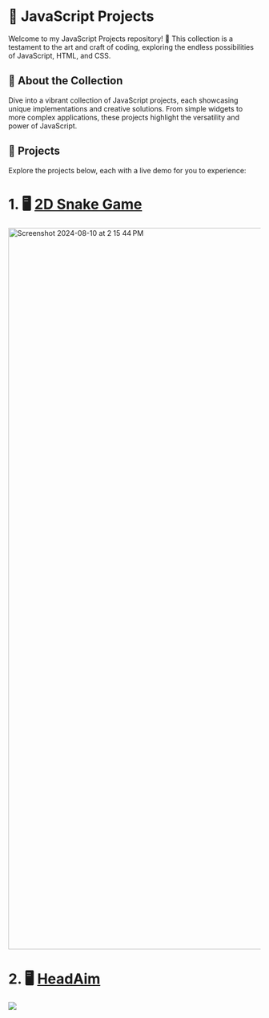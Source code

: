 # 🚀 JavaScript Projects

Welcome to my JavaScript Projects repository! 🌟 This collection is a testament to the art and craft of coding, exploring the endless possibilities of JavaScript, HTML, and CSS.

## 🎨 About the Collection
Dive into a vibrant collection of JavaScript projects, each showcasing unique implementations and creative solutions. From simple widgets to more complex applications, these projects highlight the versatility and power of JavaScript.

## 🌟 Projects
Explore the projects below, each with a live demo for you to experience:

# 1.  🖥️ [2D Snake Game](https://hungrysnakefeed.netlify.app/)  
<img width="1439" alt="Screenshot 2024-08-10 at 2 15 44 PM" src="https://github.com/user-attachments/assets/a3a57b64-1208-47fe-b068-87a0b9763258">

# 2. 🖥️ [HeadAim](https://headaim.netlify.app/)   
   <img src="https://github.com/user-attachments/assets/72095f0d-50e3-4771-9697-da5e98be6a28">

